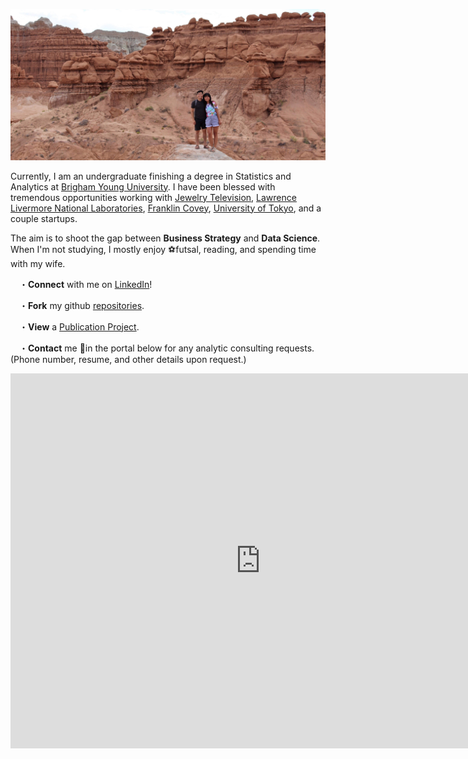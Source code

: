 
![Caption: Happiness](https://raw.githubusercontent.com/tykiww/Images/master/family/goblin_valley.jpg)

Currently, I am an undergraduate finishing a degree in Statistics and Analytics at <a href="https://www.byu.edu/">Brigham Young University</a>. I have been blessed with tremendous opportunities working with [Jewelry Television](https://www.jtv.com/), [Lawrence Livermore National Laboratories](https://lasers.llnl.gov/), [Franklin Covey](https://www.franklincovey.com/), [University of Tokyo](https://www.u-tokyo.ac.jp/en/index.html), and a couple startups.
  
The aim is to shoot the gap between <b>Business Strategy</b> and <b>Data Science</b>. When I'm not studying, I mostly enjoy ⚽futsal, reading, and spending time with my wife.

<p>　・<strong>Connect</strong> with me on <a href="https://www.linkedin.com/in/taiki-wada">LinkedIn</a>!</p>

<p>　・<strong>Fork</strong> my github <a href="https://github.com/tykiww">repositories</a>.</p>

<p>　・<strong>View</strong> a <a href="https://doi.org/10.1016/j.burn.2017.05.003">Publication Project</a>.</p>

<p>　・<strong>Contact</strong> me 📧in the portal below for any analytic consulting requests.
(Phone number, resume, and other details upon request.)</p>

<iframe src="https://docs.google.com/forms/d/e/1FAIpQLSc2SngnqnI_c--X0yhQrerCvHW_Fel1OzOFsPIjv7-t8V73Xw/viewform?embedded=true" width="800" height="600" frameborder="0" marginheight="0" marginwidth="0">Loading...</iframe>
